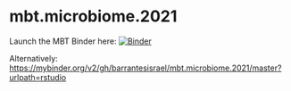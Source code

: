 # mbt.microbiome.2021
Launch the MBT Binder here: [![Binder](https://mybinder.org/badge_logo.svg)](https://mybinder.org/v2/gh/barrantesisrael/mbt.microbiome.2021/master?urlpath=rstudio)


Alternatively: https://mybinder.org/v2/gh/barrantesisrael/mbt.microbiome.2021/master?urlpath=rstudio
